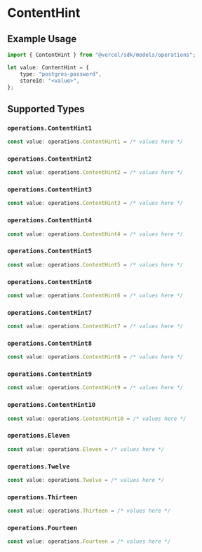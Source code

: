 # ContentHint

## Example Usage

```typescript
import { ContentHint } from "@vercel/sdk/models/operations";

let value: ContentHint = {
    type: "postgres-password",
    storeId: "<value>",
};
```

## Supported Types

### `operations.ContentHint1`

```typescript
const value: operations.ContentHint1 = /* values here */
```

### `operations.ContentHint2`

```typescript
const value: operations.ContentHint2 = /* values here */
```

### `operations.ContentHint3`

```typescript
const value: operations.ContentHint3 = /* values here */
```

### `operations.ContentHint4`

```typescript
const value: operations.ContentHint4 = /* values here */
```

### `operations.ContentHint5`

```typescript
const value: operations.ContentHint5 = /* values here */
```

### `operations.ContentHint6`

```typescript
const value: operations.ContentHint6 = /* values here */
```

### `operations.ContentHint7`

```typescript
const value: operations.ContentHint7 = /* values here */
```

### `operations.ContentHint8`

```typescript
const value: operations.ContentHint8 = /* values here */
```

### `operations.ContentHint9`

```typescript
const value: operations.ContentHint9 = /* values here */
```

### `operations.ContentHint10`

```typescript
const value: operations.ContentHint10 = /* values here */
```

### `operations.Eleven`

```typescript
const value: operations.Eleven = /* values here */
```

### `operations.Twelve`

```typescript
const value: operations.Twelve = /* values here */
```

### `operations.Thirteen`

```typescript
const value: operations.Thirteen = /* values here */
```

### `operations.Fourteen`

```typescript
const value: operations.Fourteen = /* values here */
```

